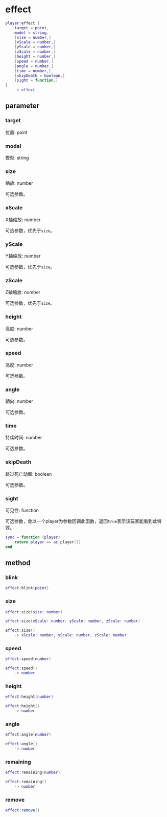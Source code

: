 # effect
```lua
player:effect {
    target = point,
    model = string,
    [size = number,]
    [xScale = number,]
    [yScale = number,]
    [zScale = number,]
    [height = number,]
    [speed = number,]
    [angle = number,]
    [time = number,]
    [skipDeath = boolean,]
    [sight = function,]
}
    -> effect
```

## parameter

### target
位置: point

### model
模型: string

### size
缩放: number

可选参数。

### xScale
X轴缩放: number

可选参数，优先于`size`。

### yScale
Y轴缩放: number

可选参数，优先于`size`。

### zScale
Z轴缩放: number

可选参数，优先于`size`。

### height
高度: number

可选参数。

### speed
高度: number

可选参数。

### angle
朝向: number

可选参数。

### time
持续时间: number

可选参数。

### skipDeath
跳过死亡动画: boolean

可选参数。

### sight
可见性: function

可选参数，会以一个player为参数回调此函数，返回`true`表示该玩家能看到此特效。

```lua
sync = function (player)
    return player == ac.player(1)
end
```

## method

### blink
```lua
effect:blink(point)
```

### size
```lua
effect:size(size: number)

effect:size(xScale: number, yScale: number, zScale: number)

effect:size()
    -> xScale: number, yScale: number, zScale: number
```

### speed
```lua
effect:speed(number)

effect:speed()
    -> number
```

### height
```lua
effect:height(number)

effect:height()
    -> number
```

### angle
```lua
effect:angle(number)

effect:angle()
    -> number
```

### remaining
```lua
effect:remaining(number)

effect:remaining()
    -> number
```

### remove
```lua
effect:remove()
```
